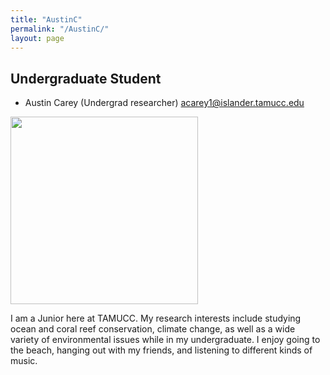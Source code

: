 ```yaml
---
title: "AustinC"
permalink: "/AustinC/"
layout: page
---
```


## Undergraduate Student

- Austin Carey (Undergrad researcher) <acarey1@islander.tamucc.edu>

<img src="https://yajuanlin.github.io/assets/img/Austin profile photo.png" width="300" /> 

I am a Junior here at TAMUCC. My research interests include studying ocean and coral reef conservation, climate change, as well as a wide variety of environmental issues while in my undergraduate. I enjoy going to the beach, hanging out with my friends, and listening to different kinds of music. 
